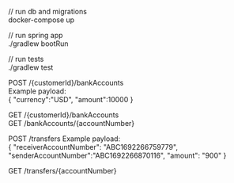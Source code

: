 // run db and migrations <br>
docker-compose up

// run spring app <br>
./gradlew bootRun 

// run tests <br>
./gradlew test

POST /{customerId}/bankAccounts <br>
Example payload: <br> {
"currency":"USD",
"amount":10000
} <br>

GET /{customerId}/bankAccounts <br>
GET /bankAccounts/{accountNumber} <br>

POST /transfers
Example payload: <br> {
"receiverAccountNumber": "ABC1692266759779",
"senderAccountNumber":"ABC1692266870116",
"amount": "900"
}

GET /transfers/{accountNumber}